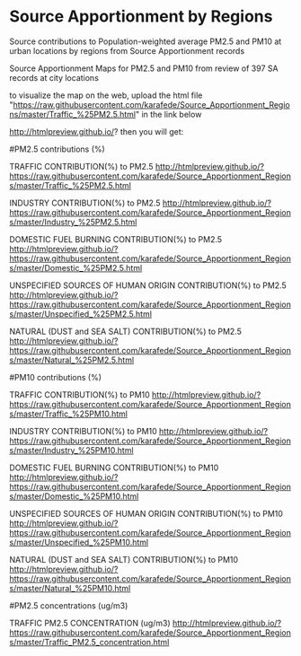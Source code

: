 # Source Apportionment by Regions
Source contributions to Population-weighted average PM2.5 and PM10 at urban locations by regions from Source Apportionment records

Source Apportionment Maps for PM2.5 and PM10 from review of 397 SA records at city locations

to visualize the map on the web, upload the html file 
"https://raw.githubusercontent.com/karafede/Source_Apportionment_Regions/master/Traffic_%25PM2.5.html" in the link below

http://htmlpreview.github.io/?
then you will get:

#PM2.5 contributions (%)

TRAFFIC CONTRIBUTION(%) to PM2.5
http://htmlpreview.github.io/?https://raw.githubusercontent.com/karafede/Source_Apportionment_Regions/master/Traffic_%25PM2.5.html

INDUSTRY CONTRIBUTION(%) to PM2.5
http://htmlpreview.github.io/?https://raw.githubusercontent.com/karafede/Source_Apportionment_Regions/master/Industry_%25PM2.5.html

DOMESTIC FUEL BURNING CONTRIBUTION(%) to PM2.5
http://htmlpreview.github.io/?https://raw.githubusercontent.com/karafede/Source_Apportionment_Regions/master/Domestic_%25PM2.5.html

UNSPECIFIED SOURCES OF HUMAN ORIGIN CONTRIBUTION(%) to PM2.5
http://htmlpreview.github.io/?https://raw.githubusercontent.com/karafede/Source_Apportionment_Regions/master/Unspecified_%25PM2.5.html

NATURAL (DUST and SEA SALT) CONTRIBUTION(%) to PM2.5
http://htmlpreview.github.io/?https://raw.githubusercontent.com/karafede/Source_Apportionment_Regions/master/Natural_%25PM2.5.html


#PM10 contributions (%)

TRAFFIC CONTRIBUTION(%) to PM10
http://htmlpreview.github.io/?https://raw.githubusercontent.com/karafede/Source_Apportionment_Regions/master/Traffic_%25PM10.html

INDUSTRY CONTRIBUTION(%) to PM10
http://htmlpreview.github.io/?https://raw.githubusercontent.com/karafede/Source_Apportionment_Regions/master/Industry_%25PM10.html

DOMESTIC FUEL BURNING CONTRIBUTION(%) to PM10
http://htmlpreview.github.io/?https://raw.githubusercontent.com/karafede/Source_Apportionment_Regions/master/Domestic_%25PM10.html

UNSPECIFIED SOURCES OF HUMAN ORIGIN CONTRIBUTION(%) to PM10
http://htmlpreview.github.io/?https://raw.githubusercontent.com/karafede/Source_Apportionment_Regions/master/Unspecified_%25PM10.html

NATURAL (DUST and SEA SALT) CONTRIBUTION(%) to PM10
http://htmlpreview.github.io/?https://raw.githubusercontent.com/karafede/Source_Apportionment_Regions/master/Natural_%25PM10.html

#PM2.5 concentrations (ug/m3)

TRAFFIC PM2.5 CONCENTRATION (ug/m3)
http://htmlpreview.github.io/?https://raw.githubusercontent.com/karafede/Source_Apportionment_Regions/master/Traffic_PM2.5_concentration.html
